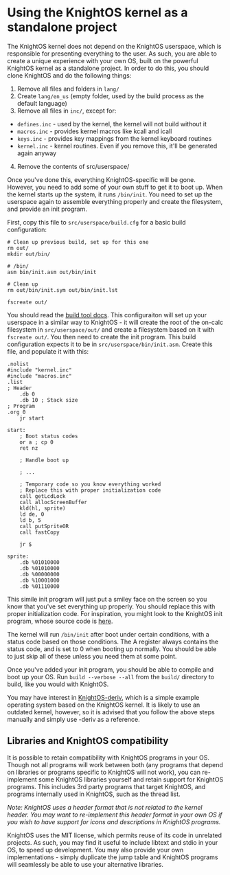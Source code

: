 # Using the KnightOS kernel as a standalone project

The KnightOS kernel does not depend on the KnightOS userspace, which is responsible for presenting everything
to the user. As such, you are able to create a unique experience with your own OS, built on the powerful
KnightOS kernel as a standalone project. In order to do this, you should clone KnightOS and do the following
things:

1. Remove all files and folders in `lang/`
2. Create `lang/en_us` (empty folder, used by the build process as the default language)
3. Remove all files in `inc/`, except for:
  * `defines.inc` - used by the kernel, the kernel will not build without it
  * `macros.inc` - provides kernel macros like kcall and icall
  * `keys.inc` - provides key mappings from the kernel keyboard routines
  * `kernel.inc` - kernel routines. Even if you remove this, it'll be generated again anyway
4. Remove the contents of src/userspace/

Once you've done this, everything KnightOS-specific will be gone. However, you need to add some of your own
stuff to get it to boot up. When the kernel starts up the system, it runs `/bin/init`. You need to set up the
userspace again to assemble everything properly and create the filesystem, and provide an init program.

First, copy this file to `src/userspace/build.cfg` for a basic build configuration:

    # Clean up previous build, set up for this one
    rm out/
    mkdir out/bin/

    # /bin/
    asm bin/init.asm out/bin/init

    # Clean up
    rm out/bin/init.sym out/bin/init.lst

    fscreate out/

You should read the [build tool docs](https://github.com/KnightSoft/KnightOS/tree/master/docs/build). This configuraiton
will set up your userspace in a similar way to KnightOS - it will create the root of the on-calc filesystem in
`src/userspace/out/` and create a filesystem based on it with `fscreate out/`. You then need to create the init program.
This build configuration expects it to be in `src/userspace/bin/init.asm`. Create this file, and populate it with this:

    .nolist
    #include "kernel.inc"
    #include "macros.inc"
    .list
    ; Header
        .db 0
        .db 10 ; Stack size
    ; Program
    .org 0
        jr start

    start:
        ; Boot status codes
        or a ; cp 0
        ret nz

        ; Handle boot up

        ; ...

        ; Temporary code so you know everything worked
        ; Replace this with proper initialization code
        call getLcdLock
        call allocScreenBuffer
        kld(hl, sprite)
        ld de, 0
        ld b, 5
        call putSpriteOR
        call fastCopy

        jr $

    sprite:
        .db %01010000
        .db %01010000
        .db %00000000
        .db %10001000
        .db %01110000

This simile init program will just put a smiley face on the screen so you know that you've set everything up properly.
You should replace this with proper initialization code. For inspiration, you might look to the KnightOS init program,
whose source code is [here](https://github.com/KnightSoft/KnightOS/blob/master/src/userspace/bin/init.asm).

The kernel will run `/bin/init` after boot under certain conditions, with a status code based on those conditions. The
A register always contains the status code, and is set to 0 when booting up normally. You should be able to just skip
all of these unless you need them at some point.

Once you've added your init program, you should be able to compile and boot up your OS. Run `build --verbose --all` from
the `build/` directory to build, like you would with KnightOS.

You may have interest in [KnightOS-deriv](https://github.com/KnightSoft/KnightOS-Deriv), which is a simple example operating
system based on the KnightOS kernel. It is likely to use an outdated kernel, however, so it is advised that you follow the
above steps manually and simply use -deriv as a reference.

## Libraries and KnightOS compatibility

It is possible to retain compatibility with KnightOS programs in your OS. Though not all programs will work between both
(any programs that depend on libraries or programs specific to KnightOS will not work), you can re-implement some KnightOS
libraries yourself and retain support for KnightOS programs. This includes 3rd party programs that target KnightOS, and
programs internally used in KnightOS, such as the thread list.

*Note: KnightOS uses a header format that is not related to the kernel header. You may want to re-implement this header
format in your own OS if you wish to have support for icons and descriptions in KnightOS programs.*

KnightOS uses the MIT license, which permits reuse of its code in unrelated projects. As such, you may find it useful to
include libtext and stdio in your OS, to speed up development. You may also provide your own implementations - simply
duplicate the jump table and KnightOS programs will seamlessly be able to use your alternative libraries.
